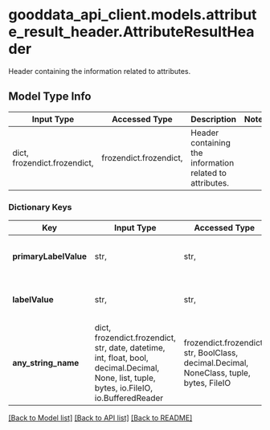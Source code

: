 # gooddata_api_client.models.attribute_result_header.AttributeResultHeader

Header containing the information related to attributes.

## Model Type Info
Input Type | Accessed Type | Description | Notes
------------ | ------------- | ------------- | -------------
dict, frozendict.frozendict,  | frozendict.frozendict,  | Header containing the information related to attributes. | 

### Dictionary Keys
Key | Input Type | Accessed Type | Description | Notes
------------ | ------------- | ------------- | ------------- | -------------
**primaryLabelValue** | str,  | str,  | A value of the primary attribute label. | 
**labelValue** | str,  | str,  | A value of the current attribute label. | 
**any_string_name** | dict, frozendict.frozendict, str, date, datetime, int, float, bool, decimal.Decimal, None, list, tuple, bytes, io.FileIO, io.BufferedReader | frozendict.frozendict, str, BoolClass, decimal.Decimal, NoneClass, tuple, bytes, FileIO | any string name can be used but the value must be the correct type | [optional]

[[Back to Model list]](../../README.md#documentation-for-models) [[Back to API list]](../../README.md#documentation-for-api-endpoints) [[Back to README]](../../README.md)
